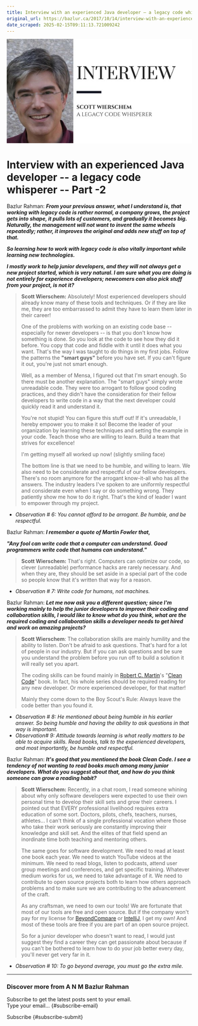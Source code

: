 ```yaml
---
title: Interview with an experienced Java developer – a legacy code whisperer – Part -2
original_url: https://bazlur.ca/2017/10/14/interview-with-an-experienced-java-developer-a-legacy-code-whisperer-part-2/
date_scraped: 2025-02-15T09:11:13.721009242
---
```


![](images/interviews.jpeg)

Interview with an experienced Java developer -- a legacy code whisperer -- Part -2
==================================================================================

Bazlur Rahman: ***From your previous answer, what I understand is, that working with legacy code is rather normal, a company grows, the project gets into shape, it pulls lots of customers, and gradually it becomes big. Naturally, the management will not want to invent the same wheels repeatedly; rather, it improves the original and adds new stuff on top of that.***

***So learning how to work with legacy code is also vitally important while learning new technologies.***

***I mostly work to help junior developers, and they will not always get a new project started, which is very natural. I am sure what you are doing is not entirely for experience developers; newcomers can also pick stuff from your project, is not it?***
> **Scott Wierschem:** Absolutely! Most experienced developers should already know many of these tools and techniques. Or if they are like me, they are too embarrassed to admit they have to learn them later in their career!
>
> One of the problems with working on an existing code base -- especially for newer developers -- is that you don't know how something is done. So you look at the code to see how they did it before. You copy that code and fiddle with it until it does what you want. That's the way I was taught to do things in my first jobs. Follow the patterns the **"smart guys"** before you have set. If you can't figure it out, you're just not smart enough.
>
> Well, as a member of Mensa, I figured out that I'm smart enough. So there must be another explanation. The "smart guys" simply wrote unreadable code. They were too arrogant to follow good coding practices, and they didn't have the consideration for their fellow developers to write code in a way that the next developer could quickly read it and understand it.
>
> You're not stupid! You can figure this stuff out! If it's unreadable, I hereby empower you to make it so! Become the leader of your organization by learning these techniques and setting the example in your code. Teach those who are willing to learn. Build a team that strives for excellence!
>
> I'm getting myself all worked up now! (slightly smiling face)
>
> The bottom line is that we need to be humble, and willing to learn. We also need to be considerate and respectful of our fellow developers. There's no room anymore for the arrogant know-it-all who has all the answers. The industry leaders I've spoken to are uniformly respectful and considerate even when I say or do something wrong. They patiently show me how to do it right. That's the kind of leader I want to empower through my project.

* *Observation # 6: You cannot afford to be arrogant. Be humble, and be respectful.*

Bazlur Rahman: ***I remember a quote of Martin Fowler that,***

***"Any fool can write code that a computer can understand. Good programmers write code that humans can understand."***
> **Scott Wierschem:** That's right. Computers can optimize our code, so clever (unreadable) performance hacks are rarely necessary. And when they are, they should be set aside in a special part of the code so people know that it's written that way for a reason.

* *Observation # 7: Write code for humans, not machines.*

Bazlur Rahman: ***Let me now ask you a different question; since I'm working mainly to help the junior developers to improve their coding and collaboration skills, I would like to know what do you think, what are the required coding and collaboration skills a developer needs to get hired and work on amazing projects?***
> **Scott Wierschem**: The collaboration skills are mainly humility and the ability to listen. Don't be afraid to ask questions. That's hard for a lot of people in our industry. But if you can ask questions and be sure you understand the problem before you run off to build a solution it will really set you apart.
>
> The coding skills can be found mainly in [Robert C. Martin](https://en.wikipedia.org/wiki/Robert_Cecil_Martin)'s "[Clean Code](https://www.amazon.com/Clean-Code-Handbook-Software-Craftsmanship/dp/0132350882)" book. In fact, his whole series should be required reading for any new developer. Or more experienced developer, for that matter!
>
> Mainly they come down to the Boy Scout's Rule: Always leave the code better than you found it.

* *Observation # 8: He mentioned about being humble in his earlier answer. So being humble and having the ability to ask questions in that way is important.*
* *Observation# 9: Attitude towards learning is what really matters to be able to acquire skills. Read books, talk to the experienced developers, and most importantly, be humble and respectful.*

Bazlur Rahman: ***It's good that you mentioned the book Clean Code. I see a tendency of not wanting to read books much among many junior developers. What do you suggest about that, and how do you think someone can grow a reading habit?***
> **Scott Wierschem:** Recently, in a chat room, I read someone whining about why only software developers were expected to use their own personal time to develop their skill sets and grow their careers. I pointed out that EVERY professional livelihood requires extra education of some sort. Doctors, pilots, chefs, teachers, nurses, athletes... I can't think of a single professional vocation where those who take their work seriously are constantly improving their knowledge and skill set. And the elites of that field spend an inordinate time both teaching and mentoring others.
>
> The same goes for software development. We need to read at least one book each year. We need to watch YouTube videos at the minimum. We need to read blogs, listen to podcasts, attend user group meetings and conferences, and get specific training. Whatever medium works for us, we need to take advantage of it. We need to contribute to open source projects both to learn how others approach problems and to make sure we are contributing to the advancement of the craft.
>
> As any craftsman, we need to own our tools! We are fortunate that most of our tools are free and open source. But if the company won't pay for my license for [BeyondCompare](https://www.scootersoftware.com/) or [IntelliJ](https://www.jetbrains.com/idea/), I get my own! And most of these tools are free if you are part of an open source project.
>
> So for a junior developer who doesn't want to read, I would just suggest they find a career they can get passionate about because if you can't be bothered to learn how to do your job better every day, you'll never get very far in it.

* *Observation # 10: To go beyond average, you must go the extra mile.*

*** ** * ** ***

### Discover more from A N M Bazlur Rahman

Subscribe to get the latest posts sent to your email.  
Type your email... {#subscribe-email}

Subscribe {#subscribe-submit}
